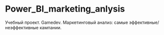 # Power_BI_marketing_anlysis
Учебный проект. Gamedev. Маркетинговый анализ: самые эффективные/неэффективные кампании.
